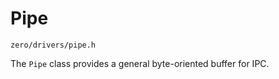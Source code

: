# Pipe
```zero/drivers/pipe.h```

The ```Pipe``` class provides a general byte-oriented buffer for IPC.
